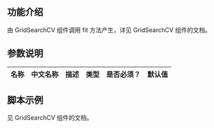 ## 功能介绍
由 GridSearchCV 组件调用 fit 方法产生，详见 GridSearchCV 组件的文档。


## 参数说明
| 名称 | 中文名称 | 描述 | 类型 | 是否必须？ | 默认值 |
| --- | --- | --- | --- | --- | --- |



## 脚本示例
见 GridSearchCV 组件的文档。
